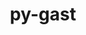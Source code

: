 ---
title: "py-gast"
layout: cache
categories: [package, v0.19]
meta: {"versions": ["0.4.0", "0.5.3"], "compilers": ["gcc@=11.1.0", "gcc@=7.3.1", "gcc@=8.4.0", "oneapi@=2022.1.0"], "oss": ["amzn2", "ubuntu18.04", "ubuntu20.04"], "platforms": ["linux"], "targets": ["x86_64", "x86_64_v3"], "stacks": ["e4s", "e4s-oneapi", "ml-cpu", "ml-cuda", "ml-rocm", "tutorial"], "num_specs": 6, "num_specs_by_stack": {"ml-cuda": 2, "ml-cpu": 2, "ml-rocm": 2, "e4s": 2, "tutorial": 1, "e4s-oneapi": 1}}
spec_details: [{"hash": "2btmr65f3foobb2l5nx5mrmpc424henw", "compiler": "gcc@=7.3.1", "versions": ["0.4.0"], "os": "amzn2", "platform": "linux", "target": "x86_64_v3", "variants": ["build_system=python_pip"], "stacks": ["ml-cuda", "ml-cpu", "ml-rocm"], "size": "-", "tarball": "https://binaries.spack.io/releases/v0.19/build_cache/linux-amzn2-x86_64_v3/gcc-7.3.1/py-gast-0.4.0/linux-amzn2-x86_64_v3-gcc-7.3.1-py-gast-0.4.0-2btmr65f3foobb2l5nx5mrmpc424henw.spack"}, {"hash": "xb3oa4zrjvrc34tjvl4twfbnoanvvc6s", "compiler": "gcc@=7.3.1", "versions": ["0.5.3"], "os": "amzn2", "platform": "linux", "target": "x86_64_v3", "variants": ["build_system=python_pip"], "stacks": ["ml-cuda", "ml-cpu", "ml-rocm"], "size": "-", "tarball": "https://binaries.spack.io/releases/v0.19/build_cache/linux-amzn2-x86_64_v3/gcc-7.3.1/py-gast-0.5.3/linux-amzn2-x86_64_v3-gcc-7.3.1-py-gast-0.5.3-xb3oa4zrjvrc34tjvl4twfbnoanvvc6s.spack"}, {"hash": "ov6nhz4cloein4eusmwenuxmaxj2hawo", "compiler": "gcc@=11.1.0", "versions": ["0.5.3"], "os": "ubuntu20.04", "platform": "linux", "target": "x86_64", "variants": ["build_system=python_pip"], "stacks": ["e4s"], "size": "-", "tarball": "https://binaries.spack.io/releases/v0.19/build_cache/linux-ubuntu20.04-x86_64/gcc-11.1.0/py-gast-0.5.3/linux-ubuntu20.04-x86_64-gcc-11.1.0-py-gast-0.5.3-ov6nhz4cloein4eusmwenuxmaxj2hawo.spack"}, {"hash": "thtdzikmax5ggdtcaqbq7w5z5uyd6ub7", "compiler": "gcc@=8.4.0", "versions": ["0.5.3"], "os": "ubuntu18.04", "platform": "linux", "target": "x86_64", "variants": ["build_system=python_pip"], "stacks": ["tutorial"], "size": "-", "tarball": "https://binaries.spack.io/releases/v0.19/build_cache/linux-ubuntu18.04-x86_64/gcc-8.4.0/py-gast-0.5.3/linux-ubuntu18.04-x86_64-gcc-8.4.0-py-gast-0.5.3-thtdzikmax5ggdtcaqbq7w5z5uyd6ub7.spack"}, {"hash": "642rdskkbirudipayyv7vp7kg7gu6wuf", "compiler": "gcc@=11.1.0", "versions": ["0.5.3"], "os": "ubuntu20.04", "platform": "linux", "target": "x86_64", "variants": ["build_system=python_pip"], "stacks": ["e4s"], "size": "-", "tarball": "https://binaries.spack.io/releases/v0.19/build_cache/linux-ubuntu20.04-x86_64/gcc-11.1.0/py-gast-0.5.3/linux-ubuntu20.04-x86_64-gcc-11.1.0-py-gast-0.5.3-642rdskkbirudipayyv7vp7kg7gu6wuf.spack"}, {"hash": "fcvcadz4sabcbtxteefk4qlofeijwgnw", "compiler": "oneapi@=2022.1.0", "versions": ["0.5.3"], "os": "ubuntu20.04", "platform": "linux", "target": "x86_64", "variants": ["build_system=python_pip"], "stacks": ["e4s-oneapi"], "size": "-", "tarball": "https://binaries.spack.io/releases/v0.19/build_cache/linux-ubuntu20.04-x86_64/oneapi-2022.1.0/py-gast-0.5.3/linux-ubuntu20.04-x86_64-oneapi-2022.1.0-py-gast-0.5.3-fcvcadz4sabcbtxteefk4qlofeijwgnw.spack"}]
---